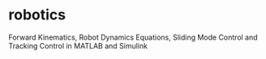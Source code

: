 # robotics
Forward Kinematics, Robot Dynamics Equations, Sliding Mode Control and Tracking Control in MATLAB and Simulink
